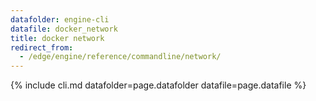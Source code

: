 ```yaml
---
datafolder: engine-cli
datafile: docker_network
title: docker network
redirect_from:
  - /edge/engine/reference/commandline/network/
---
```

<!--
Sorry, but the contents of this page are automatically generated from
Docker's source code. If you want to suggest a change to the text that appears
here, you'll need to find the string by searching this repo:

https://github.com/docker/cli
-->
{% include cli.md datafolder=page.datafolder datafile=page.datafile %}
